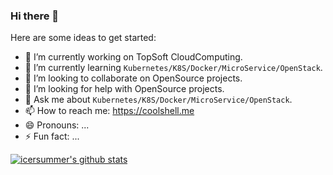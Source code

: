 ### Hi there 👋

<!--
**icersummer/icersummer** is a ✨ _special_ ✨ repository because its `README.md` (this file) appears on your GitHub profile.

Here are some ideas to get you started:

- 🔭 I’m currently working on ...
- 🌱 I’m currently learning ...
- 👯 I’m looking to collaborate on ...
- 🤔 I’m looking for help with ...
- 💬 Ask me about ...
- 📫 How to reach me: ...
- 😄 Pronouns: ...
- ⚡ Fun fact: ...
-->

Here are some ideas to get started:

- 🔭 I’m currently working on TopSoft CloudComputing.
- 🌱 I’m currently learning `Kubernetes/K8S/Docker/MicroService/OpenStack`.
- 👯 I’m looking to collaborate on OpenSource projects.
- 🤔 I’m looking for help with OpenSource projects.
- 💬 Ask me about `Kubernetes/K8S/Docker/MicroService/OpenStack`.
- 📫 How to reach me: https://coolshell.me
- 😄 Pronouns: ...
- ⚡ Fun fact: ...


[![icersummer's github stats](https://github-readme-stats.vercel.app/api?username=icersummer)](https://github.com/icersummer)

